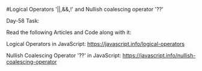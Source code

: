 #Logical Operators '||,&&,!' and Nullish coalescing operator '??'

Day-58 Task:

Read the following Articles and Code along with it:

Logical Operators in JavaScript: https://javascript.info/logical-operators

Nullish Coalescing Operator '??' in JavaScript: https://javascript.info/nullish-coalescing-operator



